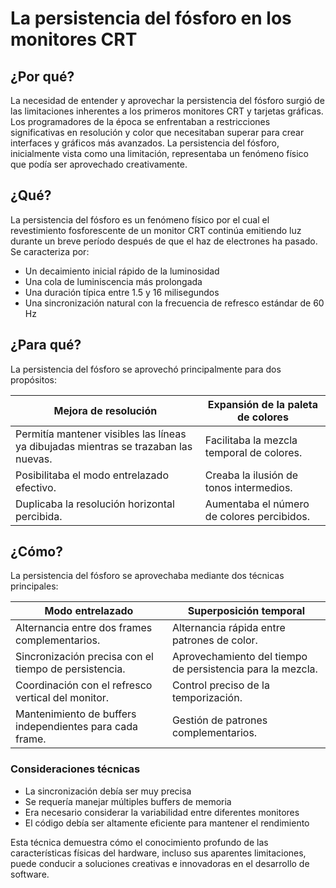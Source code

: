 # La persistencia del fósforo en los monitores CRT

## ¿Por qué?

La necesidad de entender y aprovechar la persistencia del fósforo surgió de las limitaciones inherentes a los primeros monitores CRT y tarjetas gráficas. Los programadores de la época se enfrentaban a restricciones significativas en resolución y color que necesitaban superar para crear interfaces y gráficos más avanzados. La persistencia del fósforo, inicialmente vista como una limitación, representaba un fenómeno físico que podía ser aprovechado creativamente.

## ¿Qué?

La persistencia del fósforo es un fenómeno físico por el cual el revestimiento fosforescente de un monitor CRT continúa emitiendo luz durante un breve período después de que el haz de electrones ha pasado. Se caracteriza por:

- Un decaimiento inicial rápido de la luminosidad
- Una cola de luminiscencia más prolongada
- Una duración típica entre 1.5 y 16 milisegundos
- Una sincronización natural con la frecuencia de refresco estándar de 60 Hz

## ¿Para qué?

La persistencia del fósforo se aprovechó principalmente para dos propósitos:

|Mejora de resolución|Expansión de la paleta de colores|
|-|-|
|Permitía mantener visibles las líneas ya dibujadas mientras se trazaban las nuevas.|Facilitaba la mezcla temporal de colores.|
|Posibilitaba el modo entrelazado efectivo.|Creaba la ilusión de tonos intermedios.|
|Duplicaba la resolución horizontal percibida.|Aumentaba el número de colores percibidos.|

## ¿Cómo?

La persistencia del fósforo se aprovechaba mediante dos técnicas principales:

|Modo entrelazado|Superposición temporal|
|-|-|
|Alternancia entre dos frames complementarios.|Alternancia rápida entre patrones de color.|
|Sincronización precisa con el tiempo de persistencia.|Aprovechamiento del tiempo de persistencia para la mezcla.|
|Coordinación con el refresco vertical del monitor.|Control preciso de la temporización.|
|Mantenimiento de buffers independientes para cada frame.|Gestión de patrones complementarios.|

### Consideraciones técnicas

- La sincronización debía ser muy precisa
- Se requería manejar múltiples buffers de memoria
- Era necesario considerar la variabilidad entre diferentes monitores
- El código debía ser altamente eficiente para mantener el rendimiento

Esta técnica demuestra cómo el conocimiento profundo de las características físicas del hardware, incluso sus aparentes limitaciones, puede conducir a soluciones creativas e innovadoras en el desarrollo de software.
